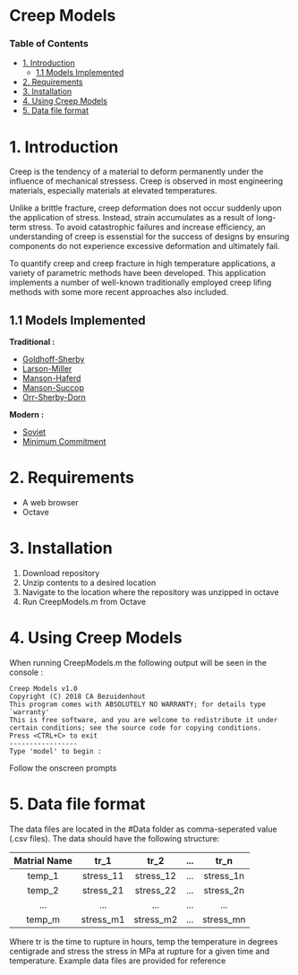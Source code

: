 # Creep Models
### Table of Contents
- [1. Introduction](#1-introduction)
  - [1.1 Models Implemented](#11-models-implemented)
- [2. Requirements](#2-requirements)
- [3. Installation](#3-installation)
- [4. Using Creep Models](#4-using-creep-models)
- [5. Data file format](#5-data-file-format)

# 1. Introduction
Creep is the tendency of a material to deform permanently under the influence of mechanical stressess. Creep is observed in most engineering materials, especially materials at elevated temperatures.

Unlike a brittle fracture, creep deformation does not occur suddenly upon the application of stress. Instead, strain accumulates as a result of long-term stress. To avoid catastrophic failures and increase efficiency, an understanding of creep is essenstial for the success of designs by ensuring components do not experience excessive deformation and ultimately fail.

To quantify creep and creep fracture in high temperature applications, a variety of parametric methods have been developed. This application implements a number of well-known traditionally employed creep lifing methods with some more recent approaches also included.

## 1.1 Models Implemented
**Traditional :**
- [Goldhoff-Sherby](https://github.com/cabezuidenhout/creep-models/wiki/Goldhoff-Sherby)
- [Larson-Miller](https://github.com/cabezuidenhout/creep-models/wiki/Larson-Miller)
- [Manson-Haferd](https://github.com/cabezuidenhout/creep-models/wiki/Manson-Haferd)
- [Manson-Succop](https://github.com/cabezuidenhout/creep-models/wiki/Manson-Succop)
- [Orr-Sherby-Dorn](https://github.com/cabezuidenhout/creep-models/wiki/Orr-Sherby-Dorn)

**Modern :**
- [Soviet](https://github.com/cabezuidenhout/creep-models/wiki/Soviet)
- [Minimum Commitment](https://github.com/cabezuidenhout/creep-models/wiki/Minimum-Commitment)

# 2. Requirements
* A web browser
* Octave
  
# 3. Installation

1. Download repository
2. Unzip contents to a desired location
3. Navigate to the location where the repository was unzipped in octave
4. Run CreepModels.m from Octave

# 4. Using Creep Models

When running CreepModels.m the following output will be seen in the console :

```text
Creep Models v1.0
Copyright (C) 2018 CA Bezuidenhout
This program comes with ABSOLUTELY NO WARRANTY; for details type `warranty'
This is free software, and you are welcome to redistribute it under certain conditions; see the source code for copying conditions.
Press <CTRL+C> to exit
-----------------
Type 'model' to begin :
```

Follow the onscreen prompts

# 5. Data file format
The data files are located in the #Data folder as comma-seperated value (.csv files). The data should have the following structure:


| Matrial Name  | tr_1      | tr_2      | ...   | tr_n      |
|:-------------:|:---------:|:---------:|:-----:|:---------:|
| temp_1        |stress_11  |stress_12  | ...   | stress_1n |
| temp_2        |stress_21  |stress_22  | ...   | stress_2n |
| ...           |...        |...        | ...   | ...       |
| temp_m        |stress_m1  |stress_m2  | ...   | stress_mn |

Where tr is the time to rupture in hours, temp the temperature in degrees centigrade and stress the stress in MPa at rupture for a given time and temperature.
Example data files are provided for reference
